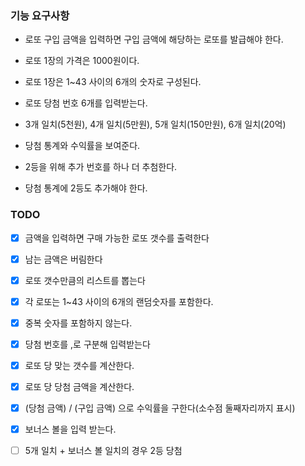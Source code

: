 ### 기능 요구사항
- 로또 구입 금액을 입력하면 구입 금액에 해당하는 로또를 발급해야 한다.  
- 로또 1장의 가격은 1000원이다.
- 로또 1장은 1~43 사이의 6개의 숫자로 구성된다.
- 로또 당첨 번호 6개를 입력받는다.
- 3개 일치(5천원), 4개 일치(5만원), 5개 일치(150만원), 6개 일치(20억)
- 당첨 통계와 수익률을 보여준다.


- 2등을 위해 추가 번호를 하나 더 추첨한다.
- 당첨 통계에 2등도 추가해야 한다.

### TODO
- [x] 금액을 입력하면 구매 가능한 로또 갯수를 출력한다
- [x] 남는 금액은 버림한다
- [x] 로또 갯수만큼의 리스트를 뽑는다
- [x] 각 로또는 1~43 사이의 6개의 랜덤숫자를 포함한다.
- [x] 중복 숫자를 포함하지 않는다.
- [x] 당첨 번호를 ,로 구분해 입력받는다
- [x] 로또 당 맞는 갯수를 계산한다.
- [x] 로또 당 당첨 금액을 계산한다.
- [x] (당첨 금액) / (구입 금액) 으로 수익률을 구한다(소수점 둘째자리까지 표시)


- [x] 보너스 볼을 입력 받는다.
- [ ] 5개 일치 + 보너스 볼 일치의 경우 2등 당첨
